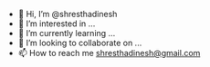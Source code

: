- 👋 Hi, I’m @shresthadinesh
- 👀 I’m interested in ...
- 🌱 I’m currently learning ...
- 💞️ I’m looking to collaborate on ...
- 📫 How to reach me shresthadinesh@gmail.com

<!---
shresthadinesh/shresthadinesh is a ✨ special ✨ repository because its `README.md` (this file) appears on your GitHub profile.
You can click the Preview link to take a look at your changes.
--->
